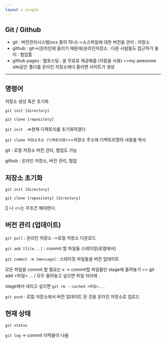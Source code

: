 ```yaml
---
layout : single
---
```

## Git / Github

* git : 버전관리시스템(vcs 중의 하나)->소스파일에 대한 버전을 관리 : 저장소
* github : git->(온라인에 올리기 때문에)온라인저장소 : 다른 사람들도 접근하기 용이 : 협업툴
* github pages : 웹호스팅 : 을 무료로 제공해줌 (지킬을 사용) =>my awesome site같은 폴더를 온라인 저장소에다 올리면 사이트가 생성

---

## 명령어

저장소 생성 혹은 초기화

`git init [directory]`

`git clone [repositoty]`


`git init .`=>현재 디렉토리를 초기화하겠다

`git clone 저장소주소 (디렉토리명)`=>저장소 주소에 디렉토리명의 내용을 복사

git : 로컬 저장소 버전 관리, 협업도 가능

github : 온라인 저장소, 버전 관리, 협업

## 저장소 초기화
`git init [directory]`

`git clone [repositoty] [directory]`

[] 나 <>는 무조건 해야한다.

## 버전 관리 (업데이트)
`git pull` : 온라인 저장소 ->로컬 저장소 다운로드

`git add [file...]` : commit 할 파일들 스테이징(로컬에서)

`git commit -m [message]` : 스테이징 파일들을 버전 업데이트

모든 파일을 commit 할 필요는 x -> commit할 파일들만 stage에 올려놓기 => git add <파일> ... / 모두 올려놓고 싶으면 파일 자리에 .

stage에서 내리고 싶으면 `git rm --cached <파일>...`

`git push` : 로컬 저장소에서 버전 업데이트 된 것을 온라인 저장소로 업로드

## 현재 상태
`git status`

`git log` -> commit 이력들이 나옴